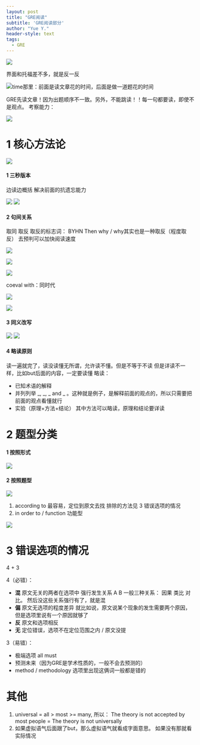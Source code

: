 ```yaml
---
layout: post
title: "GRE阅读"
subtitle: 'GRE阅读部分'
author: "Yue Y."
header-style: text
tags:
  - GRE
---
```



![](https://upload-images.jianshu.io/upload_images/7602326-06201586a576934e.png?imageMogr2/auto-orient/strip%7CimageView2/2/w/440)

界面和托福差不多，就是反一反

![time那里：前面是读文章花的时间，后面是做一道题花的时间](https://upload-images.jianshu.io/upload_images/7602326-c19e4c0d2592a959.png?imageMogr2/auto-orient/strip%7CimageView2/2/w/440)

GRE先读文章！因为出题顺序不一致。另外，不能跳读！！每一句都要读，即使不是观点。
考察能力：

![](https://upload-images.jianshu.io/upload_images/7602326-2788fdf38e84df8b.png?imageMogr2/auto-orient/strip%7CimageView2/2/w/440)

# 1 核心方法论
![](https://upload-images.jianshu.io/upload_images/7602326-2900efa6edc7d568.png?imageMogr2/auto-orient/strip%7CimageView2/2/w/440)
#### 1 三秒版本
边读边概括
解决前面的抗遗忘能力

![](https://upload-images.jianshu.io/upload_images/7602326-b0ac19c6e2cdae7f.png?imageMogr2/auto-orient/strip%7CimageView2/2/w/440)
![](https://upload-images.jianshu.io/upload_images/7602326-14061d87ee1a18f2.png?imageMogr2/auto-orient/strip%7CimageView2/2/w/440)

#### 2 句间关系
取同 取反
取反的标志词： BYHN
Then why / why其实也是一种取反（程度取反）
去预判可以加快阅读速度

![](https://upload-images.jianshu.io/upload_images/7602326-42e805188c5392b0.png?imageMogr2/auto-orient/strip%7CimageView2/2/w/440)

![](https://upload-images.jianshu.io/upload_images/7602326-426c2ce0e1d8f103.png?imageMogr2/auto-orient/strip%7CimageView2/2/w/440)

![](https://upload-images.jianshu.io/upload_images/7602326-26a3f657b33dc12f.png?imageMogr2/auto-orient/strip%7CimageView2/2/w/440)

coeval with：同时代

![](https://upload-images.jianshu.io/upload_images/7602326-cf8423832e7534d3.png?imageMogr2/auto-orient/strip%7CimageView2/2/w/440)

![](https://upload-images.jianshu.io/upload_images/7602326-864ee0285c1e0b3e.png?imageMogr2/auto-orient/strip%7CimageView2/2/w/440)

#### 3 同义改写
![](https://upload-images.jianshu.io/upload_images/7602326-72e6220ca2f68b82.png?imageMogr2/auto-orient/strip%7CimageView2/2/w/440)
![](https://upload-images.jianshu.io/upload_images/7602326-41dd4479f3a21b8c.png?imageMogr2/auto-orient/strip%7CimageView2/2/w/440)

#### 4 略读原则
读一遍就完了，读没读懂无所谓，允许读不懂。但是不等于不读
但是详读不一样，比如but后面的内容，一定要读懂
略读：

- 已知术语的解释
- 并列列举 _, _, _ and _ 。这种就是例子，是解释前面的观点的，所以只需要把前面的观点看懂就行
- 实验（原理+方法+结论） 其中方法可以略读，原理和结论要详读

# 2 题型分类
#### 1 按照形式
![](https://upload-images.jianshu.io/upload_images/7602326-341e8a3d6383c224.png?imageMogr2/auto-orient/strip%7CimageView2/2/w/440)
#### 2 按照题型
![](https://upload-images.jianshu.io/upload_images/7602326-fce9de6a6d0eb792.png?imageMogr2/auto-orient/strip%7CimageView2/2/w/440)
1. according to
最容易，定位到原文去找
排除的方法见 3 错误选项的情况
2. in order to / function 功能型

![](https://upload-images.jianshu.io/upload_images/7602326-cdbe0303fef5523f.png?imageMogr2/auto-orient/strip%7CimageView2/2/w/440)


# 3 错误选项的情况
4 + 3

4（必错）：
- **混** 原文无关的两者在选项中 强行发生关系
A B 一般三种关系： 因果 类比 对比。 然后没这些关系强行有了，就是混
- **偏**  原文无选项的程度差异
就比如说，原文说某个现象的发生需要两个原因，但是选项里说有一个原因就够了
- **反** 原文和选项相反
- **无** 定位错误，选项不在定位范围之内 / 原文没提

3（易错）：
- 极端选项 all must
- 预测未来（因为GRE是学术性质的，一般不会去预测的）
- method / methodology 选项里出现这俩词一般都是错的

# 其他
1. universal = all > most  >= many, 所以：
The theory is not accepted by most people = The theory is not universally
2. 如果虚拟语气后面跟了but，那么虚拟语气就看成字面意思。
如果没有那就看实际情况 

